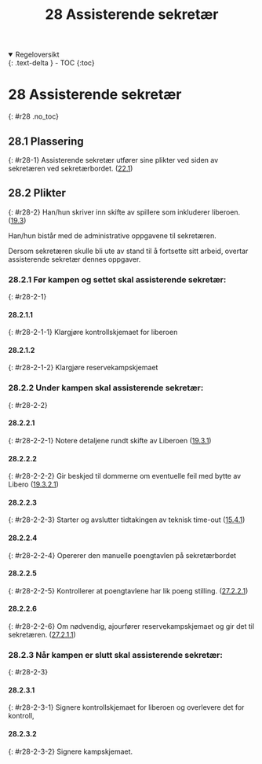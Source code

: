 ﻿---
title: 28 Assisterende sekretær
parent: Kapittel 8
---
<details open markdown="block">
  <summary>
    Regeloversikt
  </summary>
  {: .text-delta }
- TOC
{:toc}
</details>

# 28 Assisterende sekretær
{: #r28 .no_toc}

## 28.1 Plassering
{: #r28-1}
Assisterende sekretær utfører sine plikter ved siden av sekretæren ved sekretærbordet.
([22.1](../para22/#r22-1))

## 28.2 Plikter
{: #r28-2}
Han/hun skriver inn skifte av spillere som inkluderer liberoen.
([19.3](../para19/#r19-3))

Han/hun bistår med de administrative oppgavene til sekretæren.

Dersom sekretæren skulle bli ute av stand til å fortsette sitt arbeid, overtar assisterende 
sekretær dennes oppgaver.

### 28.2.1 Før kampen og settet skal assisterende sekretær:
{: #r28-2-1}

#### 28.2.1.1
{: #r28-2-1-1}
Klargjøre kontrollskjemaet for liberoen

#### 28.2.1.2
{: #r28-2-1-2}
Klargjøre reservekampskjemaet

### 28.2.2 Under kampen skal assisterende sekretær:
{: #r28-2-2}

#### 28.2.2.1
{: #r28-2-2-1}
Notere detaljene rundt skifte av Liberoen
([19.3.1](../para19/#r19-3-1))

#### 28.2.2.2
{: #r28-2-2-2}
Gir beskjed til dommerne om eventuelle feil med bytte av Libero
([19.3.2.1](../para19/#r19-3-2-1))

#### 28.2.2.3
{: #r28-2-2-3}
Starter og avslutter tidtakingen av teknisk time-out
([15.4.1](../para15/#r15-4-1))

#### 28.2.2.4
{: #r28-2-2-4}
Opererer den manuelle poengtavlen på sekretærbordet

#### 28.2.2.5
{: #r28-2-2-5}
Kontrollerer at poengtavlene har lik poeng stilling. 
([27.2.2.1](../para27/#r27-2-2-1))

#### 28.2.2.6
{: #r28-2-2-6}
Om nødvendig, ajourfører reservekampskjemaet og gir det til sekretæren.
([27.2.1.1](../para27/#r27-2-1-1))

### 28.2.3 Når kampen er slutt skal assisterende sekretær:
{: #r28-2-3}

#### 28.2.3.1
{: #r28-2-3-1}
Signere kontrollskjemaet for liberoen og overlevere det for kontroll,

#### 28.2.3.2
{: #r28-2-3-2}
Signere kampskjemaet.
